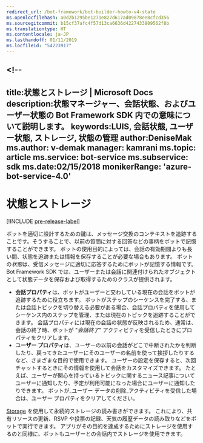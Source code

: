 ```yaml
---
redirect_url: /bot-framework/bot-builder-howto-v4-state
ms.openlocfilehash: a0d2b1295be1271e827d617ad09878ee8cfcd356
ms.sourcegitcommit: b15cf37afc4f57d13ca6636d4227433809562f8b
ms.translationtype: HT
ms.contentlocale: ja-JP
ms.lasthandoff: 01/11/2019
ms.locfileid: "54223917"
---
```

<a name="--"></a><!--
---
title:状態とストレージ | Microsoft Docs description:状態マネージャー、会話状態、およびユーザー状態の Bot Framework SDK 内での意味について説明します。
keywords:LUIS, 会話状態, ユーザー状態, ストレージ, 状態の管理 author:DeniseMak ms.author: v-demak manager: kamrani ms.topic: article ms.service: bot-service ms.subservice: sdk ms.date:02/15/2018 monikerRange: 'azure-bot-service-4.0'
---

# <a name="state-and-storage"></a>状態とストレージ
[!INCLUDE [pre-release-label](../includes/pre-release-label.md)]

ボットを適切に設計するための鍵は、メッセージ交換のコンテキストを追跡することです。そうすることで、以前の質問に対する回答などの事柄をボットで記憶することができます。
ボットの使用目的によっては、会話の有効期間よりも長い間、状態を追跡または情報を保存することが必要な場合もあります。
ボットの*状態*は、受信メッセージに適切に応答するためにボットが記憶する情報です。 Bot Framework SDK では、ユーザーまたは会話に関連付けられたオブジェクトとして状態データを保存および取得するためのクラスが提供されます。

* **会話プロパティ**は、ボットがユーザーと交わしている現在の会話をボットが追跡するために役立ちます。 ボットがステップのシーケンスを完了する、または会話トピックを切り替える必要がある場合、会話プロパティを使用してシーケンス内のステップを管理、または現在のトピックを追跡することができます。 会話プロパティには現在の会話の状態が反映されるため、通常は、会話の終了時、ボットが "_会話終了_" アクティビティを受信したときにプロパティをクリアします。
* **ユーザー プロパティ**は、ユーザーの以前の会話がどこで中断されたかを判断したり、戻ってきたユーザーにそのユーザーの名前を使って挨拶したりするなど、さまざまな目的で使用できます。 ユーザーの設定を保存すると、次回チャットするときにその情報を使用して会話をカスタマイズできます。 たとえば、ユーザーが関心を持っているトピックに関するニュース記事についてユーザーに通知したり、予定が利用可能になった場合にユーザーに通知したりできます。 ボットが_ユーザー データの削除_アクティビティを受信した場合は、ユーザー プロパティをクリアしてください。

[Storage](bot-builder-howto-v4-storage.md) を使用して永続的ストレージの読み書きができます。 これにより、共有リソースの更新、RSVP や投票の記録、天気の履歴データの読み取りなどをボットで実行できます。 アプリがその目的を達成するためにストレージを使用するのと同様に、ボットもユーザーとの会話内でストレージを使用できます。

<!-- 
*Conversation state* pertains to the current conversation that the user is having with your bot. When the conversation ends, your bot deletes this data.

You can also store *user state* that persists after a conversation ends. For example, if you store a user's preferences, you can use that information to customize the conversation the next time you chat. For example, you might alert the user to a news article about a topic that interests her, or alert a user when an appointment becomes available. 
-->

<!-- You should generally avoid saving state using a global variable or function closures.
Doing so will create issues when you want to scale out your bot. Instead, use the conversation state and user state middleware that the BotBuilder SDK provides --> 

<!--
## Types of underlying storage

The SDK provides bot state manager middleware to persist conversation and user state. State can be accessed using the bot's context. This state manager can use Azure Table Storage, file storage, or memory storage as the underlying data storage. You can also create your own storage components for your bot.

Bots built using Azure Table Storage can be designed to be stateless and scalable across multiple compute nodes.

> [!NOTE] 
> File and memory storage won't scale across nodes.

## Writing directly to storage

You can also use the Bot Framework SDK to read and write data directly to storage, without using middleware or without using the bot context. This can be appropriate to data that your bot uses, that comes from a source outside your bot's conversation flow.

For example, let's say your bot allows the user to ask for the weather report, and your bot retrieves the weather report for a specified date, by reading it from an external database. The content of the weather database isn't dependent on user information or the conversation context, so you could just read it directly from storage instead of using the state manager.  See [How to write directly to storage](bot-builder-howto-v4-storage.md) for an example.

## Next steps

Next, lets get into how activities are processed, in depth, and how we respond to them.

> [!div class="nextstepaction"]
> [Activity Processing](bot-builder-concept-activity-processing.md)

## Additional resources

- [How to save state](bot-builder-howto-v4-state.md)
- [How to write directly to storage](bot-builder-howto-v4-storage.md)

-->
